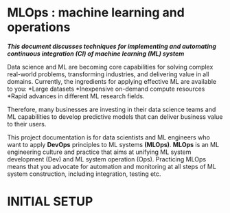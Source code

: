 # MLOps : machine learning and operations
***This document discusses techniques for implementing and automating continuous integration (CI) of machine learning (ML) system***  

Data science and ML are becoming core capabilities for solving complex real-world problems, transforming industries, and delivering value in all domains. Currently, the ingredients for applying effective ML are available to you:
 *Large datasets
 *Inexpensive on-demand compute resources
 *Rapid advances in different ML research fields.

Therefore, many businesses are investing in their data science teams and ML capabilities to develop predictive models that can deliver business value to their users.

This project documentation is for data scientists and ML engineers who want to apply **DevOps** principles to ML systems **(MLOps)**. **MLOps** is an ML engineering culture and practice that aims at unifying ML system development (Dev) and ML system operation (Ops). Practicing MLOps means that you advocate for automation and monitoring at all steps of ML system construction, including integration, testing etc.

# INITIAL SETUP
